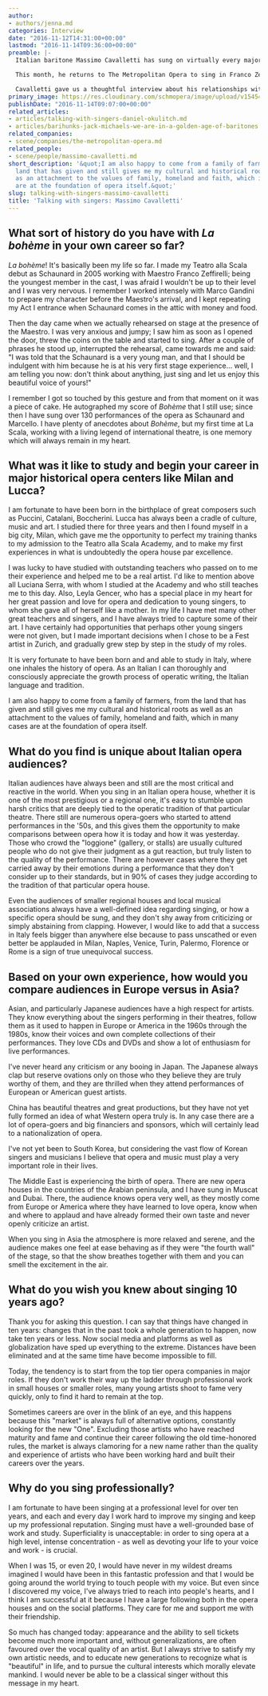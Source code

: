 ```yaml
---
author:
- authors/jenna.md
categories: Interview
date: "2016-11-12T14:31:00+00:00"
lastmod: "2016-11-14T09:36:00+00:00"
preamble: |-
  Italian baritone Massimo Cavalletti has sung on virtually every major stage from New York to Dubai, yet his roots lie in the real heart of Italian opera. Like Giacomo Puccini, Cavalletti was born in Lucca, Italy, and the beginnings of his professional career were in Milan, in the Academy at La Scala.

  This month, he returns to The Metropolitan Opera to sing in Franco Zeffirelli's iconic production of *La bohème*, opposite Kristine Opolais as Mimì, and Piotr Beczala as Rodolfo; Cavalletti has sung both Marcello and Schaunard at the Met, and this run of performances includes his 100th as Marcello.

  Cavalletti gave us a thoughtful interview about his relationships with his teachers, his audiences, and his heritage.
primary_image: https://res.cloudinary.com/schmopera/image/upload/v1545409169/media/webhook-uploads/1478961209132/2016-11-12---Massimo-Cavalletti.jpg.jpg
publishDate: "2016-11-14T09:07:00+00:00"
related_articles:
- articles/talking-with-singers-daniel-okulitch.md
- articles/barihunks-jack-michaels-we-are-in-a-golden-age-of-baritones.md
related_companies:
- scene/companies/the-metropolitan-opera.md
related_people:
- scene/people/massimo-cavalletti.md
short_description: '&quot;I am also happy to come from a family of farmers, from the
  land that has given and still gives me my cultural and historical roots as well
  as an attachment to the values of family, homeland and faith, which in many cases
  are at the foundation of opera itself.&quot;'
slug: talking-with-singers-massimo-cavalletti
title: 'Talking with singers: Massimo Cavalletti'
---
```


## What sort of history do you have with *La bohème* in your own career so far?

*La bohème*! It's basically been my life so far. I made my Teatro alla Scala debut as Schaunard in 2005 working with Maestro Franco Zeffirelli; being the youngest member in the cast, I was afraid I wouldn't be up to their level and I was very nervous. I remember I worked intensely with Marco Gandini to prepare my character before the Maestro's arrival, and I kept repeating my Act I entrance when Schaunard comes in the attic with money and food. 

Then the day came when we actually rehearsed on stage at the presence of the Maestro. I was very anxious and jumpy; I saw him as soon as I opened the door, threw the coins on the table and started to sing. After a couple of phrases he stood up, interrupted the rehearsal, came towards me and said: "I was told that the Schaunard is a very young man, and that I should be indulgent with him because he is at his very first stage experience... well, I am telling you now: don't think about anything, just sing and let us enjoy this beautiful voice of yours!"

I remember I got so touched by this gesture and from that moment on it was a piece of cake. He autographed my score of *Bohème* that I still use; since then I have sung over 130 performances of the opera as Schaunard and Marcello. I have plenty of anecdotes about *Bohème*, but my first time at La Scala, working with a living legend of international theatre, is one memory which will always remain in my heart.

## What was it like to study and begin your career in major historical opera centers like Milan and Lucca?

I am fortunate to have been born in the birthplace of great composers such as Puccini, Catalani, Boccherini. Lucca has always been a cradle of culture, music and art. I studied there for three years and then I found myself in a big city, Milan, which gave me the opportunity to perfect my training thanks to my admission to the Teatro alla Scala Academy, and to make my first experiences in what is undoubtedly the opera house par excellence. 

I was lucky to have studied with outstanding teachers who passed on to me their experience and helped me to be a real artist. I'd like to mention above all Luciana Serra, with whom I studied at the Academy and who still teaches me to this day. Also, Leyla Gencer, who has a special place in my heart for her great passion and love for opera and dedication to young singers, to whom she gave all of herself like a mother. In my life I have met many other great teachers and singers, and I have always tried to capture some of their art. I have certainly had opportunities that perhaps other young singers were not given, but I made important decisions when I chose to be a Fest artist in Zurich, and gradually grew step by step in the study of my roles.

It is very fortunate to have been born and and able to study in Italy, where one inhales the history of opera. As an Italian I can thoroughly and consciously appreciate the growth process of operatic writing, the Italian language and tradition. 

I am also happy to come from a family of farmers, from the land that has given and still gives me my cultural and historical roots as well as an attachment to the values of family, homeland and faith, which in many cases are at the foundation of opera itself.

## What do you find is unique about Italian opera audiences?

Italian audiences have always been and still are the most critical and reactive in the world. When you sing in an Italian opera house, whether it is one of the most prestigious or a regional one, it's easy to stumble upon harsh critics that are deeply tied to the operatic tradition of that particular theatre. There still are numerous opera-goers who started to attend performances in the '50s, and this gives them the opportunity to make comparisons between opera how it is today and how it was yesterday. Those who crowd the "loggione" (gallery, or stalls) are usually cultured people who do not give their judgment as a gut reaction, but truly listen to the quality of the performance. There are however cases where they get carried away by their emotions during a performance that they don't consider up to their standards, but in 90% of cases they judge according to the tradition of that particular opera house.

Even the audiences of smaller regional houses and local musical associations always have a well-defined idea regarding singing, or how a specific opera should be sung, and they don't shy away from criticizing or simply abstaining from clapping. However, I would like to add that a success in Italy feels bigger than anywhere else because to pass unscathed or even better  be applauded in Milan, Naples, Venice, Turin, Palermo, Florence or Rome is a sign of true unequivocal success.

## Based on your own experience, how would you compare audiences in Europe versus in Asia?

Asian, and particularly Japanese audiences have a high respect for artists. They know everything about the singers performing in their theatres, follow them as it used to happen in Europe or America in the 1960s through the 1980s, know their voices and own complete collections of their performances. They love CDs and DVDs and show a lot of enthusiasm for live performances. 

I've never heard any criticism or any booing in Japan. The Japanese always clap but reserve ovations only on those who they believe they are truly worthy of them, and they are thrilled when they attend performances of European or American guest artists. 

China has beautiful theatres and great productions, but they have not yet fully formed an idea of what Western opera truly is. In any case there are a lot of opera-goers and big financiers and sponsors, which will certainly lead to a nationalization of opera. 

I've not yet been to South Korea, but considering the vast flow of Korean singers and musicians I believe that opera and music must play a very important role in their lives. 

The Middle East is experiencing the birth of opera. There are new opera houses in the countries of the Arabian peninsula, and I have sung in Muscat and Dubai. There, the audience knows opera very well, as they mostly come from Europe or America where they have learned to love opera, know when and where to applaud and have already formed their own taste and never openly criticize an artist. 

When you sing in Asia the atmosphere is more relaxed and serene, and the audience makes one feel at ease behaving as if they were "the fourth wall" of the stage, so that the show breathes together with them and you can smell the excitement in the air.

## What do you wish you knew about singing 10 years ago?

Thank you for asking this question. I can say that things have changed in ten years: changes that in the past took a whole generation to happen, now take ten years or less. Now social media and platforms as well as globalization have sped up everything to the extreme. Distances have been eliminated and at the same time have become impossible to fill. 

Today, the tendency is to start from the top tier opera companies in major roles. If they don't work their way up the ladder through professional work in small houses or smaller roles, many young artists shoot to fame very quickly, only to find it hard to remain at the top.

Sometimes careers are over in the blink of an eye, and this happens because this "market" is always full of alternative options, constantly looking for the new "One". Excluding those artists who have reached maturity and fame and continue their career following the old time-honored rules, the market is always clamoring for a new name rather than the quality and experience of artists who have been working hard and built their careers over the years.

## Why do you sing professionally?

I am fortunate to have been singing at a professional level for over ten years, and each and every day I work hard to improve my singing and keep up my professional reputation. Singing must have a well-grounded base of work and study. Superficiality is unacceptable: in order to sing opera at a high level, intense concentration - as well as devoting your life to your voice and work - is crucial.

When I was 15, or even 20, I would have never in my wildest dreams imagined I would have been in this fantastic profession and that I would be going around the world trying to touch people with my voice. But even since I discovered my voice, I've always tried to reach into people's hearts, and I think I am successful at it because I have a large following both in the opera houses and on the social platforms. They care for me and support me with their friendship.

So much has changed today: appearance and the ability to sell tickets become much more important and, without generalizations, are often favoured over the vocal quality of an artist. But I always strive to satisfy my own artistic needs, and to educate new generations to recognize what is "beautiful" in life, and to pursue the cultural interests which morally elevate mankind. I would never be able to be a classical singer without this message in my heart.

